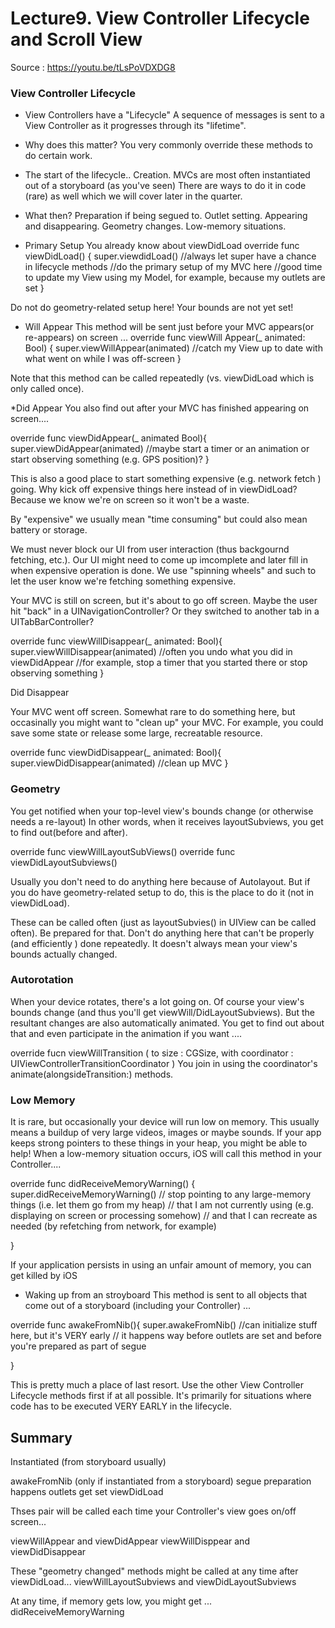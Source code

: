 #  Lecture9. View Controller Lifecycle and Scroll View

Source : https://youtu.be/tLsPoVDXDG8


### View Controller Lifecycle

* View Controllers have a "Lifecycle"
A sequence of messages is sent to a View Controller as it progresses through its "lifetime".

* Why does this matter?
You very commonly override these methods to do certain work. 

* The start of the lifecycle..
Creation. 
MVCs are most often instantiated out of a storyboard (as you've seen)
There are ways to do it in code (rare) as well which we will cover later in the quarter.

* What then?
Preparation if being segued to.
Outlet setting.
Appearing and disappearing.
Geometry changes.
Low-memory situations.

* Primary Setup
You already know about viewDidLoad
override func viewDidLoad() {
super.viewdidLoad() //always let super have a chance in lifecycle methods
//do the primary setup of my MVC here
//good time to update my View using my Model, for example, because my outlets are set
}

Do not do geometry-related setup here! Your bounds are not yet set!

* Will Appear
This method will be sent just before your MVC appears(or re-appears) on screen ...
override func viewWill Appear(_ animated: Bool) {
super.viewWillAppear(animated)
//catch my View up to date with what went on while I was off-screen
}

Note that this method can be called repeatedly (vs. viewDidLoad which is only called once).

*Did Appear
You also find out after your MVC has finished appearing on screen....

override func viewDidAppear(_ animated Bool){
super.viewDidAppear(animated)
//maybe start a timer or an animation or start observing something (e.g. GPS position)?
}

This is also a good place to start something expensive (e.g. network fetch ) going.
Why kick off expensive things here instead of in viewDidLoad?
Because we know we're on screen so it won't be a waste.

By "expensive" we usually mean "time consuming" but could also mean battery or storage.

We must never block our UI from user interaction (thus backgournd fetching, etc.).
Our UI might need to come up imcomplete and later fill in when expensive operation is done.
We use "spinning wheels" and such to let the user know we're fetching something expensive. 

Your MVC is still on screen, but it's about to go off screen.
Maybe the user hit "back" in a UINavigationController?
Or they switched to another tab in a UITabBarController?

override func viewWillDisappear(_ animated: Bool){
super.viewWillDisappear(animated)
//often you undo what you did in viewDidAppear
//for example, stop a timer that you started there or stop observing something
}

Did Disappear

Your MVC  went off screen.
Somewhat rare to do something here, but occasinally you might want to "clean up" your MVC.
For example, you could save some state or release some large, recreatable resource. 

override func viewDidDisappear(_ animated: Bool){
super.viewDidDisappear(animated)
//clean up MVC
}

### Geometry
You get notified when your top-level view's bounds change (or otherwise needs a re-layout)
In other words, when it receives layoutSubviews, you get to find out(before and after).

override func viewWillLayoutSubViews()
override func viewDidLayoutSubviews()

Usually you don't need to do anything here because of Autolayout.
But if you do have geometry-related setup to do, this is the place to do it (not in viewDidLoad).

These can be called often (just as layoutSubvies() in UIView can be called often).
Be prepared for that.
Don't do anything here that can't be properly (and efficiently ) done repeatedly.
It doesn't always mean your view's bounds actually changed. 

### Autorotation

When your device rotates, there's a lot going on.
Of course your view's bounds change (and thus you'll get viewWill/DidLayoutSubviews).
But the resultant changes are also automatically animated.
You get to find out about that and even participate in the animation if you want ....

override fucn viewWillTransition (
to size : CGSize,
with coordinator : UIViewControllerTransitionCoordinator
)
You join in using the coordinator's animate(alongsideTransition:) methods.

### Low Memory

It is rare, but occasionally your device will run low on memory.
This usually means a buildup of very large videos, images or maybe sounds.
If your app keeps strong pointers to these things in your heap, you might be able to help!
When a low-memory situation occurs, iOS will call this method in your Controller....

override func didReceiveMemoryWarning() {
super.didReceiveMemoryWarning()
// stop pointing to any large-memory things (i.e. let them go from my heap)
// that I am not currently using (e.g. displaying on screen or processing somehow)
// and that I can recreate as needed (by refetching from network, for example)

}

If your application persists in using an unfair amount of memory, you can get killed by iOS

* Waking up from an stroyboard
This method is sent to all objects that come out of a storyboard (including your Controller) ...

override func awakeFromNib(){
super.awakeFromNib()
//can initialize stuff here, but it's VERY early
// it happens way before outlets are set and before you're prepared as part of segue

}

This is pretty much a place of last resort.
Use the other View Controller Lifecycle methods first if at all possible.
It's primarily for situations where code has to be executed VERY EARLY in the lifecycle. 

## Summary
Instantiated (from storyboard usually)

awakeFromNib (only if instantiated from a storyboard)
segue preparation happens
outlets get set
viewDidLoad

Thses pair will be called each time your Controller's view goes on/off screen...

viewWillAppear and viewDidAppear
viewWillDisppear and viewDidDisappear

These "geometry changed" methods might be called at any time after viewDidLoad...
viewWillLayoutSubviews and viewDidLayoutSubviews

At any time, if memory gets low, you might get ...
didReceiveMemoryWarning


